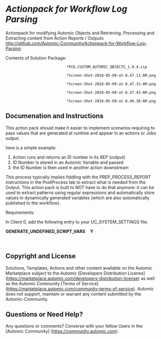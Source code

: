 *Actionpack for Workflow Log Parsing*
=============


Actionpack for modifying Automic Objects and Retrieving, Processing and Extracting content from Action Reports / Outputs
http://github.com/Automic-Community/Actionpack-for-Workflow-Log-Parsing

<!-- List of attached files -->
Contents of Solution Package:

						
								*PCK.CUSTOM_AUTOMIC_OBJECTS_1.0.4.zip
								
								*Screen-Shot-2018-05-09-at-8.47.11-AM.png
								
								*Screen-Shot-2018-05-09-at-8.47.31-AM.png
								
								*Screen-Shot-2018-05-09-at-8.47.43-AM.png
								
								*Screen-Shot-2018-05-09-at-8.46.38-AM.png
								
						


Documenation and Instructions
---

<p>This action pack should make it easier to implement scenarios requiring to pass values that are generated at runtime and appear in an actions or Jobs output.</p>
<p>here is a simple example:&nbsp;</p>
<ol>
<li>Action runs and returns an ID number in its REP (output)</li>
<li>ID Number is stored in an Automic Variable and passed</li>
<li>the ID Number is then used in another action downstream</li>
</ol>
<p>This process typically implies fiddling with the PREP_PROCESS_REPORT instructions in the PostProcess tab to extract what is needed from the Output. This action pack is built to NOT have to do that anymore: it can be used to extract patterns using regular expressions and automatically store values in dynamically generated variables (which are also automatically published to the workflow).</p>
<p>Requirements:</p>
<p>In Client 0, add the following entry to your UC_SYSTEM_SETTINGS file:</p>
<p><strong>GENERATE_UNDEFINED_SCRIPT_VARS&nbsp; &nbsp; &nbsp;Y</strong></p>
<p>&nbsp;</p>

Copyright and License
---

Solutions, Templates, Actions and other content available on the Automic Marketplace subject to the Automic [Developers Distribution License] (https://marketplace.automic.com/developers-distribution-license) as well as the Automic Community [Terms of Service] (https://marketplace.automic.com/community-terms-of-service).
Automic does not support, maintain or warrant any content submitted by the Automic-Community.



Questions or Need Help? 
---
Any questions or comments? Converse with your fellow Users in the [Automic Community] (https://community.automic.com).